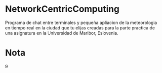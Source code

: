 # NetworkCentricComputing
Programa de chat entre terminales y pequeña apliacion de la meteorologia en tiempo real en la ciudad que tu elijas creadas para la parte practica de una asignatura en la Universidad de Maribor, Eslovenia.

# Nota 
9
